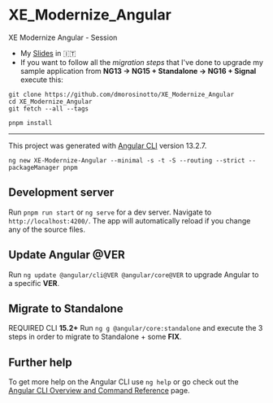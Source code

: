 # XE_Modernize_Angular

XE Modernize Angular - Session

-   My [Slides](slides.md) in 🇮🇹
-   If you want to follow all the _migration steps_ that I've done to upgrade my sample application from **NG13 -> NG15 + Standalone -> NG16 + Signal** execute this:

```terminal
git clone https://github.com/dmorosinotto/XE_Modernize_Angular
cd XE_Modernize_Angular
git fetch --all --tags

pnpm install
```

---

This project was generated with [Angular CLI](https://github.com/angular/angular-cli) version 13.2.7.

```shell
ng new XE-Modernize-Angular --minimal -s -t -S --routing --strict --packageManager pnpm
```

## Development server

Run `pnpm run start` or `ng serve` for a dev server. Navigate to `http://localhost:4200/`. The app will automatically reload if you change any of the source files.

## Update Angular @VER

Run `ng update @angular/cli@VER @angular/core@VER` to upgrade Angular to a specific **VER**.

## Migrate to Standalone

REQUIRED CLI **15.2+** Run `ng g @angular/core:standalone` and execute the 3 steps in order to migrate to Standalone + some **FIX**.

## Further help

To get more help on the Angular CLI use `ng help` or go check out the [Angular CLI Overview and Command Reference](https://angular.io/cli) page.
